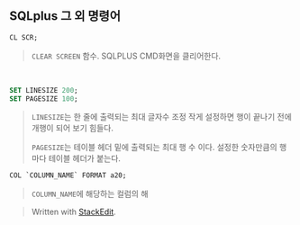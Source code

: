 ## SQLplus 그 외 명령어

```SQL
CL SCR;
```
>`CLEAR SCREEN` 함수. 
>SQLPLUS CMD화면을 클리어한다.

<BR/>

```SQL
SET LINESIZE 200;
SET PAGESIZE 100;
```
>`LINESIZE`는 한 줄에 출력되는 최대 글자수 조정
>작게 설정하면 행이 끝나기 전에 개행이 되어 보기 힘들다.
>
>`PAGESIZE`는 테이블 헤더 밑에 출력되는 최대 행 수 이다.
>설정한 숫자만큼의 행 마다 테이블 헤더가 붙는다.

```SQL
COL `COLUMN_NAME` FORMAT a20;
```
>`COLUMN_NAME`에 해당하는 컬럼의 해

> Written with [StackEdit](https://stackedit.io/).
<!--stackedit_data:
eyJoaXN0b3J5IjpbNzM3ODc2OTg3LDE5ODMzMjkyNzMsOTEzND
I3MDldfQ==
-->